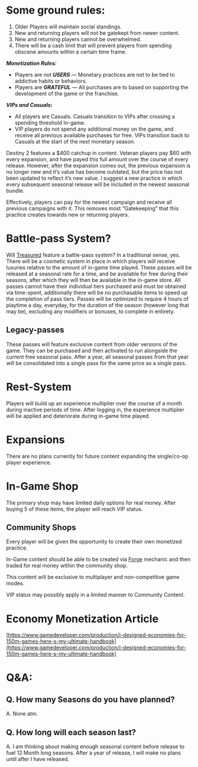 # Some ground rules:

1. Older Players will maintain social standings.
2. New and returning players will not be gatekept from newer content.
3. New and returning players cannot be overwhelmed.
4. There will be a cash limit that will prevent players from spending obscene amounts within a certain time frame.

_**Monetization Rules:**_

- Players are not _**USERS**_ — Monetary practices are not to be tied to addictive habits or behaviors.
- Players are _**GRATEFUL**_ — All purchases are to based on supporting the development of the game or the franchise.

_**VIPs and Casuals:**_

- All players are Casuals. Casuals transition to VIPs after crossing a spending threshold In-game.
- VIP players do not spend any additional money on the game, and receive all previous available purchases for free. VIPs transition back to Casuals at the start of the next monetary season.

Destiny 2 features a $400 catchup in content. Veteran players pay $60 with every expansion, and have payed this full amount over the course of every release. However, after the expansion comes out, the previous expansion is no longer new and it’s value has become outdated, but the price has not been updated to reflect it’s new value. I suggest a new practice in which every subsequent seasonal release will be included in the newest seasonal bundle.

Effectively, players can pay for the newest campaign and receive all previous campaigns with it. This removes most “Gatekeeping” that this practice creates towards new or returning players.

# Battle-pass System?

Will [Treasured](https://www.notion.so/Treasured-6c4ed807b5784e39b865998fba024a65?pvs=21) feature a battle-pass system? In a traditional sense, yes. There will be a cosmetic system in place in which players will receive luxuries relative to the amount of in-game time played. These passes will be released at a seasonal rate for a time, and be available for free during their seasons, after which they will then be available in the in-game store. All passes cannot have their individual tiers purchased and must be obtained via time-spent, additionally there will be no purchasable items to speed up the completion of pass tiers. Passes will be optimized to require 4 hours of playtime a day, everyday, for the duration of the season (however long that may be), excluding any modifiers or bonuses, to complete in entirety.

## Legacy-passes

These passes will feature exclusive content from older versions of the game. They can be purchased and then activated to run alongside the current free seasonal pass. After a year, all seasonal passes from that year will be consolidated into a single pass for the same price as a single pass.

# Rest-System

Players will build up an experience multiplier over the course of a month during inactive periods of time. After logging in, the experience multiplier will be applied and deteriorate during in-game time played.

# Expansions

There are no plans currently for future content expanding the single/co-op player experience.

# In-Game Shop

The primary shop may have limited daily options for real money. After buying 5 of these items, the player will reach VIP status.

## Community Shops

Every player will be given the opportunity to create their own monetized practice.

In-Game content should be able to be created via [Forge](https://www.notion.so/Forge-6eb4a812dcc94b12a099a13e93ec5a88?pvs=21) mechanic and then traded for real money within the community shop.

This content will be exclusive to multiplayer and non-competitive game modes.

VIP status may possibly apply in a limited manner to Community Content.

# Economy Monetization Article

[https://www.gamedeveloper.com/production/i-designed-economies-for-150m-games-here-s-my-ultimate-handbook](https://www.gamedeveloper.com/production/i-designed-economies-for-150m-games-here-s-my-ultimate-handbook)

# Q&A:

## Q. How many Seasons do you have planned?

A. None atm.

## Q. How long will each season last?

A. I am thinking about making enough seasonal content before release to fuel 12 Month long seasons. After a year of release, I will make no plans until after I have released.